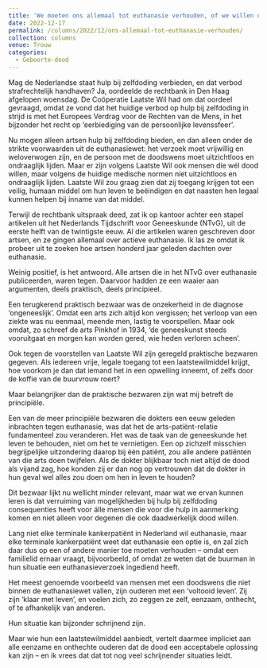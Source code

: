 ```yaml
---
title: 'We moeten ons allemaal tot euthanasie verhouden, of we willen of niet'
date: 2022-12-17
permalink: /columns/2022/12/ons-allemaal-tot-euthanasie-verhouden/
collection: columns
venue: Trouw
categories:
  - Geboorte-dood
---
```


 Mag de Nederlandse staat hulp bij zelfdoding verbieden, en dat verbod strafrechtelijk handhaven? Ja, oordeelde de rechtbank in Den Haag afgelopen woensdag. De Coöperatie Laatste Wil had om dat oordeel gevraagd, omdat ze vond dat het huidige verbod op hulp bij zelfdoding in strijd is met het Europees Verdrag voor de Rechten van de Mens, in het bijzonder het recht op ‘eerbiediging van de persoonlijke levenssfeer’.

Nu mogen alleen artsen hulp bij zelfdoding bieden, en dan alleen onder de strikte voorwaarden uit de euthanasiewet: het verzoek moet vrijwillig en weloverwogen zijn, en de persoon met de doodswens moet uitzichtloos en ondraaglijk lijden. Maar er zijn volgens Laatste Wil ook mensen die wél dood willen, maar volgens de huidige medische normen níet uitzichtloos en ondraaglijk lijden. Laatste Wil zou graag zien dat zij toegang krijgen tot een veilig, humaan middel om hun leven te beëindigen en dat naasten hen legaal kunnen helpen bij inname van dat middel.

Terwijl de rechtbank uitspraak deed, zat ik op kantoor achter een stapel artikelen uit het Nederlands Tijdschrift voor Geneeskunde (NTvG), uit de eerste helft van de twintigste eeuw. Al die artikelen waren geschreven door artsen, en ze gingen allemaal over actieve euthanasie. Ik las ze omdat ik probeer uit te zoeken hoe artsen honderd jaar geleden dachten over euthanasie.

Weinig positief, is het antwoord. Alle artsen die in het NTvG over euthanasie publiceerden, waren tegen. Daarvoor hadden ze een waaier aan argumenten, deels praktisch, deels principieel.

Een terugkerend praktisch bezwaar was de onzekerheid in de diagnose ‘ongeneeslijk’. Omdat een arts zich altijd kon vergissen; het verloop van een ziekte was nu eenmaal, meende men, lastig te voorspellen. Maar ook omdat, zo schreef de arts Pinkhof in 1934, ‘de geneeskunst steeds vooruitgaat en morgen kan worden gered, wie heden verloren scheen’.

Ook tegen de voorstellen van Laatste Wil zijn geregeld praktische bezwaren gegeven. Als iedereen vrije, legale toegang tot een laatstewilmiddel krijgt, hoe voorkom je dan dat iemand het in een opwelling inneemt, of zelfs door de koffie van de buurvrouw roert?

Maar belangrijker dan de praktische bezwaren zijn wat mij betreft de principiële.

Een van de meer principiële bezwaren die dokters een eeuw geleden inbrachten tegen euthanasie, was dat het de arts-patiënt-relatie fundamenteel zou veranderen. Het was de taak van de geneeskunde het leven te behouden, niet om het te vernietigen. Een op zichzelf misschien begrijpelijke uitzondering daarop bij één patiënt, zou alle andere patiënten van die arts doen twijfelen. Als de dokter blijkbaar toch niet altijd de dood als vijand zag, hoe konden zij er dan nog op vertrouwen dat de dokter in hun geval wel alles zou doen om hen in leven te houden?

Dit bezwaar lijkt nu wellicht minder relevant, maar wat we ervan kunnen leren is dat verruiming van mogelijkheden bij hulp bij zelfdoding consequenties heeft voor álle mensen die voor die hulp in aanmerking komen en niet alleen voor degenen die ook daadwerkelijk dood willen.

Lang niet elke terminale kankerpatiënt in Nederland wil euthanasie, maar elke terminale kankerpatiënt weet dat euthanasie een optie is, en zal zich daar dus op een of andere manier toe moeten verhouden – omdat een familielid ernaar vraagt, bijvoorbeeld, of omdat ze weten dat de buurman in hun situatie een euthanasieverzoek ingediend heeft.

Het meest genoemde voorbeeld van mensen met een doodswens die niet binnen de euthanasiewet vallen, zijn ouderen met een ‘voltooid leven’. Zij zijn ‘klaar met leven’, en voelen zich, zo zeggen ze zelf, eenzaam, onthecht, of te afhankelijk van anderen.

Hun situatie kan bijzonder schrijnend zijn.

Maar wie hun een laatstewilmiddel aanbiedt, vertelt daarmee impliciet aan alle eenzame en onthechte ouderen dat de dood een acceptabele oplossing kan zijn – en ik vrees dat dat tot nog veel schrijnender situaties leidt. 
